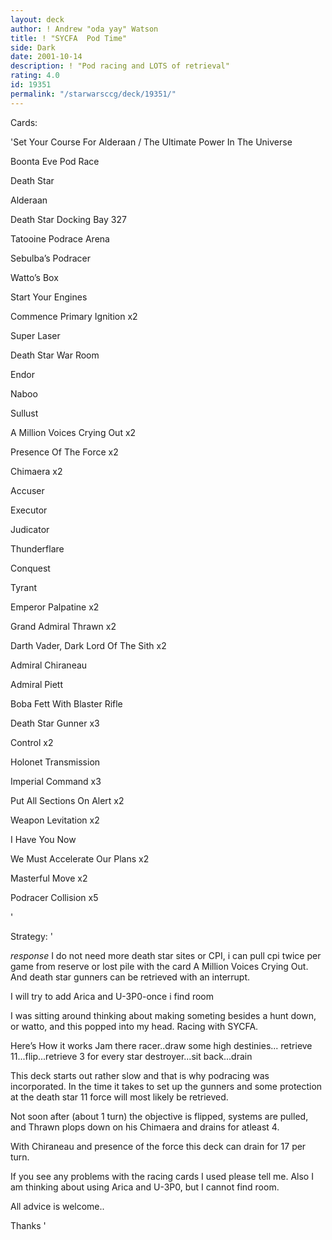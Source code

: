 ```yaml
---
layout: deck
author: ! Andrew "oda yay" Watson
title: ! "SYCFA  Pod Time"
side: Dark
date: 2001-10-14
description: ! "Pod racing and LOTS of retrieval"
rating: 4.0
id: 19351
permalink: "/starwarsccg/deck/19351/"
---
```

Cards: 

'Set Your Course For Alderaan / The Ultimate Power In The Universe

Boonta Eve Pod Race

Death Star

Alderaan

Death Star Docking Bay 327

Tatooine  Podrace Arena

Sebulba&#8217;s Podracer

Watto&#8217;s Box

Start Your Engines



Commence Primary Ignition x2


Super Laser


Death Star  War Room

Endor

Naboo

Sullust


A Million Voices Crying Out x2

Presence Of The Force x2


Chimaera x2

Accuser

Executor

Judicator

Thunderflare

Conquest

Tyrant


Emperor Palpatine x2

Grand Admiral Thrawn x2

Darth Vader, Dark Lord Of The Sith x2

Admiral Chiraneau

Admiral Piett

Boba Fett With Blaster Rifle

Death Star Gunner x3


Control x2

Holonet Transmission

Imperial Command x3

Put All Sections On Alert x2

Weapon Levitation x2

I Have You Now

We Must Accelerate Our Plans x2

Masterful Move x2

Podracer Collision x5


'

Strategy: '

*response*  I do not need more death star sites or CPI, i can pull cpi twice per game from reserve or lost pile with the card A Million Voices Crying Out.  And death star gunners can be retrieved with an interrupt.  


I will try to add Arica and U-3P0-once i find room




I was sitting around thinking about making someting besides a hunt down, or watto, and this popped into my head.  Racing with SYCFA.  


Here’s How it works Jam there racer..draw some high destinies... retrieve 11...flip...retrieve 3 for every star destroyer...sit back...drain


This deck starts out rather slow and that is why podracing was incorporated.  In the time it takes to set up the gunners and some protection at the death star 11 force will most likely be retrieved.  


Not soon after (about 1 turn)  the objective is flipped, systems are pulled, and Thrawn plops down on his Chimaera and drains for atleast 4.  


With Chiraneau and presence of the force this deck can drain for 17 per turn.


If you see any problems with the racing cards I used please tell me.  Also I am thinking about using Arica and U-3P0, but I cannot find room.  


All advice is welcome..


Thanks  '
